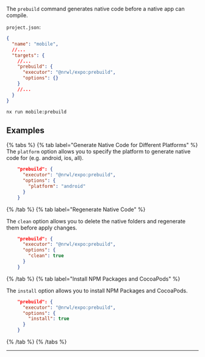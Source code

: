 The `prebuild` command generates native code before a native app can compile.

`project.json`:

```json
{
  "name": "mobile",
  //...
  "targets": {
    //...
    "prebuild": {
      "executor": "@nrwl/expo:prebuild",
      "options": {}
    }
    //...
  }
}
```

```shell
nx run mobile:prebuild
```

## Examples

{% tabs %}
{% tab label="Generate Native Code for Different Platforms" %}
The `platform` option allows you to specify the platform to generate native code for (e.g. android, ios, all).

```json
    "prebuild": {
      "executor": "@nrwl/expo:prebuild",
      "options": {
        "platform": "android"
      }
    }
```

{% /tab %}
{% tab label="Regenerate Native Code" %}

The `clean` option allows you to delete the native folders and regenerate them before apply changes.

```json
    "prebuild": {
      "executor": "@nrwl/expo:prebuild",
      "options": {
        "clean": true
      }
    }
```

{% /tab %}
{% tab label="Install NPM Packages and CocoaPods" %}

The `install` option allows you to install NPM Packages and CocoaPods.

```json
    "prebuild": {
      "executor": "@nrwl/expo:prebuild",
      "options": {
        "install": true
      }
    }
```

{% /tab %}
{% /tabs %}

---
